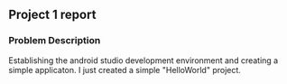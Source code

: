 ## Project 1 report

### Problem Description

Establishing the android studio development environment and creating a simple applicaton. I just created a simple "HelloWorld" project.
